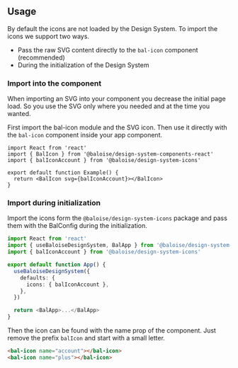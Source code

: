 ## Usage

By default the icons are not loaded by the Design System. To import the icons we support two ways.

- Pass the raw SVG content directly to the `bal-icon` component (recommended)
- During the initialization of the Design System

### Import into the component

When importing an SVG into your component you decrease the initial page load. So you use the SVG only where
you needed and at the time you wanted.

First import the bal-icon module and the SVG icon.
Then use it directly with the `bal-icon` component inside your app component.

```tsx
import React from 'react'
import { BalIcon } from '@baloise/design-system-components-react'
import { balIconAccount } from '@baloise/design-system-icons'

export default function Example() {
  return <BalIcon svg={balIconAccount}></BalIcon>
}
```

### Import during initialization

Import the icons form the `@baloise/design-system-icons` package and pass them with
the BalConfig during the initialization.

```typescript
import React from 'react'
import { useBaloiseDesignSystem, BalApp } from '@baloise/design-system-components-react'
import { balIconAccount } from '@baloise/design-system-icons'

export default function App() {
  useBaloiseDesignSystem({
    defaults: {
      icons: { balIconAccount },
    },
  })

  return <BalApp>...</BalApp>
}
```

Then the icon can be found with the name prop of the component. Just remove the prefix `balIcon` and start with a small letter.

```HTML
<bal-icon name="account"></bal-icon>
<bal-icon name="plus"></bal-icon>
```

